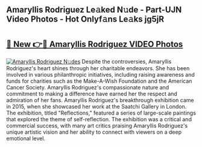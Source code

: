 ## Amaryllis Rodriguez Le𝚊ked N𝚞de - Part-UJN Video Photos - Hot Onlyf𝚊ns Le𝚊ks jg5jR

# <h2><a href="http://ac40938.deff.icu/?id=Amaryllis+Rodriguez">🔗 New 👉🔴 Amaryllis Rodriguez VIDEO Photos</a></h2>

[![Amaryllis Rodriguez N𝚞des](https://i.imgur.com/rIISA9y.gif)](http://ac40938.deff.icu/?id=Amaryllis+Rodriguez)
Despite the controversies, Amaryllis Rodriguez's heart shines through her charitable endeavors. She has been involved in various philanthropic initiatives, including raising awareness and funds for charities such as the Make-A-Wish Foundation and the American Cancer Society. Amaryllis Rodriguez's compassionate nature and commitment to making a difference have earned her the respect and admiration of her fans. Amaryllis Rodriguez's breakthrough exhibition came in 2015, when she showcased her work at the Saatchi Gallery in London. The exhibition, titled "Reflections," featured a series of large-scale paintings that explored the theme of self-reflection. The exhibition was a critical and commercial success, with many art critics praising Amaryllis Rodriguez's unique artistic vision and her ability to connect with viewers on a deep emotional level.
